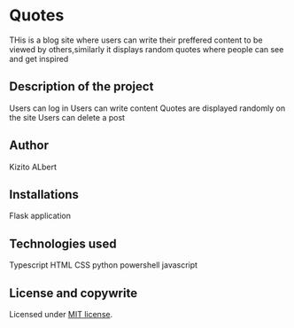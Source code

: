 # Quotes

THis is a blog site where users can write their preffered content to be viewed by others,similarly it displays random quotes where people can see and get inspired

## Description of the project

Users can log in
Users can write content 
Quotes are displayed randomly on the site
Users can delete a post

## Author

Kizito ALbert


## Installations

Flask application


## Technologies used

Typescript
HTML
CSS
python
powershell
javascript
## License and copywrite



Licensed under [MIT license](LICENSE).




